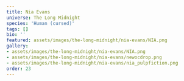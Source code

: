 ```yaml
---
title: Nia Evans
universe: The Long Midnight
species: 'Human (cursed)'
tags: []
bio: ''
featured: assets/images/the-long-midnight/nia-evans/NIA.png
gallery:
- assets/images/the-long-midnight/nia-evans/NIA.png
- assets/images/the-long-midnight/nia-evans/newocdrop.png
- assets/images/the-long-midnight/nia-evans/nia_pulpfiction.png
order: 23
---
```

